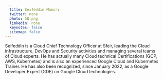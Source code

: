 ```yaml
---
  title: Seifeddin Mansri
  twitter: none
  photo: 58.png
  linkedin: none
  keynotes: false
  sitemap: false
---
```

Seifeddin is a Cloud Chief Technology Officer at Sfeir, leading the Cloud infrastructure, DevOps and Security activities and managing several teams of Cloud experts. He has actually many Cloud technical Certifications (GCP, AWS, Kubernetes) and is also an experienced Google Cloud and Kubernetes Trainer. He has also been recognized, since January 2022, as a Google Developer Expert (GDE) on Google Cloud technologies.
